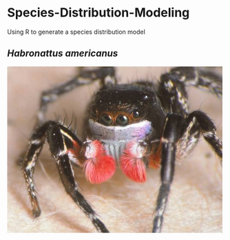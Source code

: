 # Species-Distribution-Modeling

Using R to generate a species distribution model

## *Habronattus americanus*

![Habronattus americanus - a jumping spider with elaborate courtship dances!](images/Habronattus_americanus.jpg)
